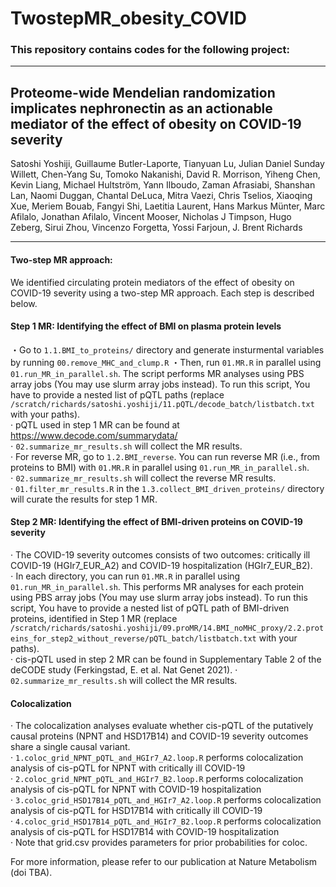 # TwostepMR_obesity_COVID  

### This repository contains codes for the following project:
---
## Proteome-wide Mendelian randomization implicates nephronectin as an actionable mediator of the effect of obesity on COVID-19 severity  
Satoshi Yoshiji, Guillaume Butler-Laporte, Tianyuan Lu, Julian Daniel Sunday Willett, Chen-Yang Su, Tomoko Nakanishi, David R. Morrison, Yiheng Chen, Kevin Liang, Michael Hultström, Yann Ilboudo, Zaman Afrasiabi, Shanshan Lan, Naomi Duggan, Chantal DeLuca, Mitra Vaezi, Chris Tselios, Xiaoqing Xue, Meriem Bouab, Fangyi Shi, Laetitia Laurent, Hans Markus Münter, Marc Afilalo, Jonathan Afilalo, Vincent Mooser, Nicholas J Timpson, Hugo Zeberg, Sirui Zhou, Vincenzo Forgetta, Yossi Farjoun, J. Brent Richards

---
#### Two-step MR approach:  
We identified circulating protein mediators of the effect of obesity on COVID-19 severity using a two-step MR approach. Each step is described below.

#### Step 1 MR: Identifying the effect of BMI on plasma protein levels  
・Go to `1.1.BMI_to_proteins/` directory and generate insturmental variables by running `00.remove_MHC_and_clump.R`
・Then, run `01.MR.R` in parallel using `01.run_MR_in_parallel.sh`. The script performs MR analyses using PBS array jobs (You may use slurm array jobs instead). To run this script, You have to provide a nested list of pQTL paths (replace `/scratch/richards/satoshi.yoshiji/11.pQTL/decode_batch/listbatch.txt` with your paths).  
· pQTL used in step 1 MR can be found at https://www.decode.com/summarydata/  
⋅ `02.summarize_mr_results.sh` will collect the MR results.  
· For reverse MR, go to `1.2.BMI_reverse`. You can run reverse MR (i.e., from proteins to BMI) with `01.MR.R` in parallel using `01.run_MR_in_parallel.sh`.  
⋅ `02.summarize_mr_results.sh` will collect the reverse MR results.  
· `01.filter_mr_results.R` in the `1.3.collect_BMI_driven_proteins/` directory will curate the results for step 1 MR.  

#### Step 2 MR: Identifying the effect of BMI-driven proteins on COVID-19 severity
· The COVID-19 severity outcomes consists of two outcomes: critically ill COVID-19 (HGIr7_EUR_A2) and COVID-19 hospitalization (HGIr7_EUR_B2).  
⋅ In each directory, you can run `01.MR.R` in parallel using `01.run_MR_in_parallel.sh`. This performs MR analyses for each protein using PBS array jobs (You may use slurm array jobs instead). To run this script, You have to provide a nested list of pQTL path of BMI-driven proteins, identified in Step 1 MR (replace `/scratch/richards/satoshi.yoshiji/09.proMR/14.BMI_noMHC_proxy/2.2.proteins_for_step2_without_reverse/pQTL_batch/listbatch.txt` with your paths).  
· cis-pQTL used in step 2 MR can be found in Supplementary Table 2 of the deCODE study (Ferkingstad, E. et al. Nat Genet 2021).
⋅ `02.summarize_mr_results.sh` will collect the MR results.  

#### Colocalization
· The colocalization analyses evaluate whether cis-pQTL of the putatively causal proteins (NPNT and HSD17B14) and COVID-19 severity outcomes share a single causal variant.  
· `1.coloc_grid_NPNT_pQTL_and_HGIr7_A2.loop.R` performs colocalization analysis of cis-pQTL for NPNT with critically ill COVID-19  
· `2.coloc_grid_NPNT_pQTL_and_HGIr7_B2.loop.R` performs colocalization analysis of cis-pQTL for NPNT with COVID-19 hospitalization  
· `3.coloc_grid_HSD17B14_pQTL_and_HGIr7_A2.loop.R` performs colocalization analysis of cis-pQTL for HSD17B14 with critically ill COVID-19  
· `4.coloc_grid_HSD17B14_pQTL_and_HGIr7_B2.loop.R` performs colocalization analysis of cis-pQTL for HSD17B14 with COVID-19 hospitalization  
· Note that grid.csv provides parameters for prior probabilities for coloc.

For more information, please refer to our publication at Nature Metabolism (doi TBA).

